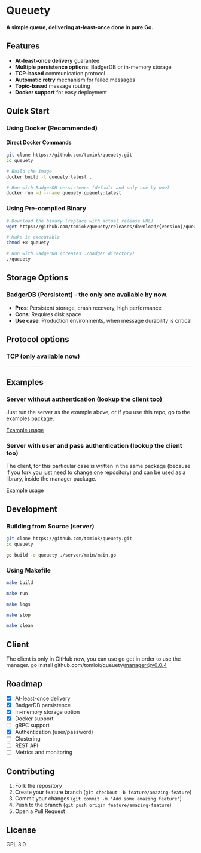 # Queuety

#### A simple queue, delivering at-least-once done in pure Go.

## Features

- **At-least-once delivery** guarantee
- **Multiple persistence options**: BadgerDB or in-memory storage
- **TCP-based** communication protocol
- **Automatic retry** mechanism for failed messages
- **Topic-based** message routing
- **Docker support** for easy deployment

## Quick Start

### Using Docker (Recommended)

#### Direct Docker Commands
```bash
git clone https://github.com/tomiok/queuety.git
cd queuety

# Build the image
docker build -t queuety:latest .

# Run with BadgerDB persistence (default and only one by now) 
docker run -d --name queuety queuety:latest
```

### Using Pre-compiled Binary

```bash
# Download the binary (replace with actual release URL)
wget https://github.com/tomiok/queuety/releases/download/{version}/queuety

# Make it executable
chmod +x queuety

# Run with BadgerDB (creates ./badger directory)
./queuety
```

## Storage Options

### BadgerDB (Persistent) - the only one available by now.
- **Pros**: Persistent storage, crash recovery, high performance
- **Cons**: Requires disk space
- **Use case**: Production environments, when message durability is critical

## Protocol options

### TCP (only available now)

---
## Examples
### Server without authentication (lookup the client too)
Just run the server as the example above, or if you use this repo, go to the examples package.

[Example usage](/example/simple-server-client/server)

### Server with  user and pass authentication (lookup the client too)
The client, for this particular case is written in the same package (because if you fork you just need to change one
repository) and can be used as a library, inside the manager package.

[Example usage](/example/auth-server-client/server)

## Development

### Building from Source (server)

```bash
git clone https://github.com/tomiok/queuety.git
cd queuety

go build -o queuety ./server/main/main.go
```

### Using Makefile

```bash
make build

make run

make logs

make stop

make clean
```

## Client
The client is only in GitHub now, you can use go get in order to use the manager.
go install github.com/tomiok/queuety/manager@v0.0.4

## Roadmap

- [x] At-least-once delivery
- [x] BadgerDB persistence
- [x] In-memory storage option
- [x] Docker support
- [ ] gRPC support
- [x] Authentication (user/password)
- [ ] Clustering
- [ ] REST API
- [ ] Metrics and monitoring

## Contributing

1. Fork the repository
2. Create your feature branch (`git checkout -b feature/amazing-feature`)
3. Commit your changes (`git commit -m 'Add some amazing feature'`)
4. Push to the branch (`git push origin feature/amazing-feature`)
5. Open a Pull Request

## License
GPL 3.0
